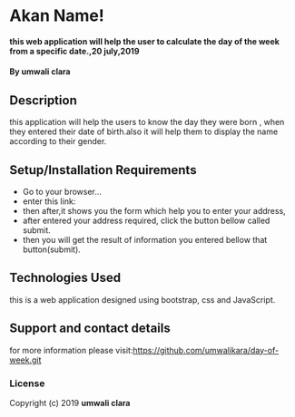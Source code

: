 # Akan Name!
#### this web application will help the user to calculate the day of the week from a specific date.,20 july,2019
#### By **umwali clara**
## Description
this application will help the users to know the day they were born , when they entered their date of birth.also it will help them to display the name according to their gender.
## Setup/Installation Requirements
* Go to your browser...
* enter this link:
* then after,it shows you the form which help you to enter your address,
* after entered your address required, click the button bellow called submit.
* then you will get the result of information you entered bellow that button(submit).

## Technologies Used
this is a web application designed using bootstrap, css and JavaScript.
## Support and contact details
for more information please visit:https://github.com/umwalikara/day-of-week.git
### License
Copyright (c) 2019 **umwali clara**